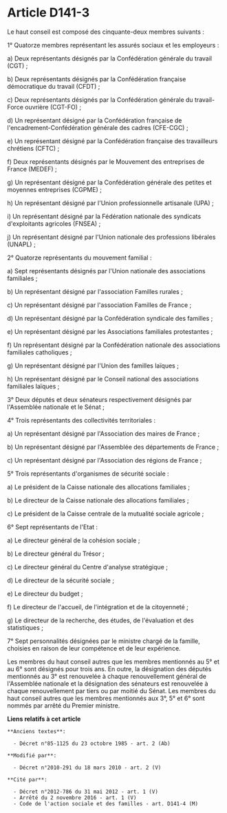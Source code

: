 # Article D141-3

Le haut conseil est composé des cinquante-deux membres suivants : 

1° Quatorze membres représentant les assurés sociaux et les employeurs : 

a) Deux représentants désignés par la Confédération générale du travail (CGT) ; 

b) Deux représentants désignés par la Confédération française démocratique du travail (CFDT) ; 

c) Deux représentants désignés par la Confédération générale du travail-Force ouvrière (CGT-FO) ; 

d) Un représentant désigné par la Confédération française de l'encadrement-Confédération générale des cadres (CFE-CGC) ; 

e) Un représentant désigné par la Confédération française des travailleurs chrétiens (CFTC) ; 

f) Deux représentants désignés par le Mouvement des entreprises de France (MEDEF) ; 

g) Un représentant désigné par la Confédération générale des petites et moyennes entreprises (CGPME) ; 

h) Un représentant désigné par l'Union professionnelle artisanale (UPA) ; 

i) Un représentant désigné par la Fédération nationale des syndicats d'exploitants agricoles (FNSEA) ; 

j) Un représentant désigné par l'Union nationale des professions libérales (UNAPL) ; 

2° Quatorze représentants du mouvement familial : 

a) Sept représentants désignés par l'Union nationale des associations familiales ; 

b) Un représentant désigné par l'association Familles rurales ; 

c) Un représentant désigné par l'association Familles de France ; 

d) Un représentant désigné par la Confédération syndicale des familles ; 

e) Un représentant désigné par les Associations familiales protestantes ; 

f) Un représentant désigné par la Confédération nationale des associations familiales catholiques ; 

g) Un représentant désigné par l'Union des familles laïques ; 

h) Un représentant désigné par le Conseil national des associations familiales laïques ; 

3° Deux députés et deux sénateurs respectivement désignés par l'Assemblée nationale et le Sénat ; 

4° Trois représentants des collectivités territoriales : 

a) Un représentant désigné par l'Association des maires de France ; 

b) Un représentant désigné par l'Assemblée des départements de France ; 

c) Un représentant désigné par l'Association des régions de France ; 

5° Trois représentants d'organismes de sécurité sociale : 

a) Le président de la Caisse nationale des allocations familiales ; 

b) Le directeur de la Caisse nationale des allocations familiales ; 

c) Le président de la Caisse centrale de la mutualité sociale agricole ; 

6° Sept représentants de l'Etat : 

a) Le directeur général de la cohésion sociale ; 

b) Le        directeur général du Trésor ; 

c) Le directeur général du Centre d'analyse stratégique ; 

d) Le directeur de la sécurité sociale ; 

e) Le directeur du budget ; 

f) Le directeur de l'accueil, de l'intégration et de la citoyenneté ; 

g) Le directeur de la recherche, des études, de l'évaluation et des statistiques ; 

7° Sept personnalités désignées par le ministre chargé de la famille, choisies en raison de leur compétence et de leur
expérience. 

Les membres du haut conseil autres que les membres mentionnés au 5° et au 6° sont désignés pour trois ans. En outre, la
désignation des députés mentionnés au 3° est renouvelée à chaque renouvellement général de l'Assemblée nationale et la
désignation des sénateurs est renouvelée à chaque renouvellement par tiers ou par moitié du Sénat. Les membres du haut
conseil autres que les membres mentionnés aux 3°, 5° et 6° sont nommés par arrêté du Premier ministre.

**Liens relatifs à cet article**

	**Anciens textes**:

	  - Décret n°85-1125 du 23 octobre 1985 - art. 2 (Ab)

	**Modifié par**:

	  - Décret n°2010-291 du 18 mars 2010 - art. 2 (V)

	**Cité par**:

	  - Décret n°2012-786 du 31 mai 2012 - art. 1 (V)
	  - Arrêté du 2 novembre 2016 - art. 1 (V)
	  - Code de l'action sociale et des familles - art. D141-4 (M)
